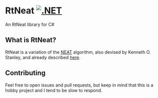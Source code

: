 # RtNeat [![.NET](https://github.com/Kolterdyx/RtNeat/actions/workflows/test.yml/badge.svg?branch=master)](https://github.com/Kolterdyx/RtNeat/actions/workflows/test.yml)
An RtNeat library for C#

## What is RtNeat?

RtNeat is a variation of the [NEAT](http://nn.cs.utexas.edu/downloads/papers/stanley.ec02.pdf) algorithm, also devised by Kenneth O. Stanley,
and already described [here](https://nn.cs.utexas.edu/downloads/papers/stanley.ieeetec05.pdf).


## Contributing

Feel free to open issues and pull requests, but keep in mind that this is a hobby project and I tend to be slow to respond.